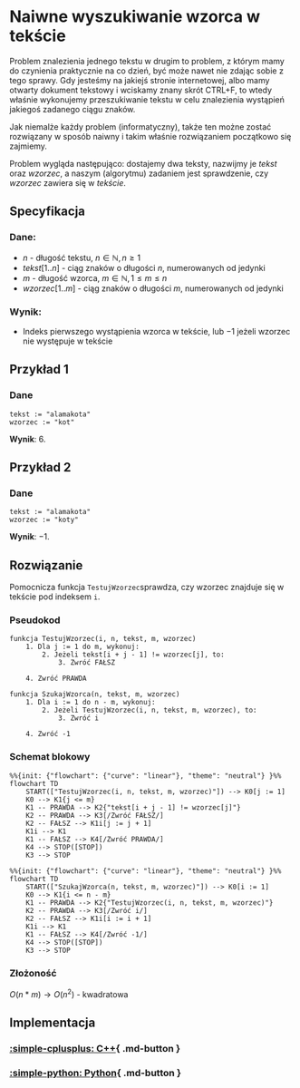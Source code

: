 # Naiwne wyszukiwanie wzorca w tekście

Problem znalezienia jednego tekstu w drugim to problem, z którym mamy do czynienia praktycznie na co dzień, być może nawet nie zdając sobie z tego sprawy. Gdy jesteśmy na jakiejś stronie internetowej, albo mamy otwarty dokument tekstowy i wciskamy znany skrót CTRL+F, to wtedy właśnie wykonujemy przeszukiwanie tekstu w celu znalezienia wystąpień jakiegoś zadanego ciągu znaków.

Jak niemalże każdy problem (informatyczny), także ten możne zostać rozwiązany w sposób naiwny i takim właśnie rozwiązaniem początkowo się zajmiemy.

Problem wygląda następująco: dostajemy dwa teksty, nazwijmy je _tekst_ oraz _wzorzec_, a naszym (algorytmu) zadaniem jest sprawdzenie, czy _wzorzec_ zawiera się w _tekście_.&#x20;

## Specyfikacja

### Dane:

* $n$ - długość tekstu, $n\in\mathbb{N}, n\geq1$&#x20;
* $tekst[1..n]$ - ciąg znaków o długości $n$, numerowanych od jedynki&#x20;
* $m$ - długość wzorca,  $m\in\mathbb{N}, 1\leq m\leq n$
* $wzorzec[1..m]$ - ciąg znaków o długości $m$, numerowanych od jedynki&#x20;

### Wynik:

* Indeks pierwszego wystąpienia wzorca w tekście, lub $-1$ jeżeli wzorzec nie występuje w tekście

## Przykład 1

### Dane

```
tekst := "alamakota"
wzorzec := "kot"
```

**Wynik**: $6$.

## Przykład 2

### Dane

```
tekst := "alamakota"
wzorzec := "koty"
```

**Wynik**: $-1$.

## Rozwiązanie

Pomocnicza funkcja `TestujWzorzec`sprawdza, czy wzorzec znajduje się w tekście pod indeksem `i`.

### Pseudokod

```
funkcja TestujWzorzec(i, n, tekst, m, wzorzec)
    1. Dla j := 1 do m, wykonuj:
        2. Jeżeli tekst[i + j - 1] != wzorzec[j], to:
            3. Zwróć FAŁSZ
        
    4. Zwróć PRAWDA
```

```
funkcja SzukajWzorca(n, tekst, m, wzorzec)
    1. Dla i := 1 do n - m, wykonuj:
        2. Jeżeli TestujWzorzec(i, n, tekst, m, wzorzec), to:
            3. Zwróć i
        
    4. Zwróć -1
```

### Schemat blokowy

```mermaid
%%{init: {"flowchart": {"curve": "linear"}, "theme": "neutral"} }%%
flowchart TD
    START(["TestujWzorzec(i, n, tekst, m, wzorzec)"]) --> K0[j := 1]
    K0 --> K1{j <= m}
    K1 -- PRAWDA --> K2{"tekst[i + j - 1] != wzorzec[j]"}
    K2 -- PRAWDA --> K3[/Zwróć FAŁSZ/]
    K2 -- FAŁSZ --> K1i[j := j + 1]
    K1i --> K1
    K1 -- FAŁSZ --> K4[/Zwróć PRAWDA/]
    K4 --> STOP([STOP])
    K3 --> STOP
```

```mermaid
%%{init: {"flowchart": {"curve": "linear"}, "theme": "neutral"} }%%
flowchart TD
    START(["SzukajWzorca(n, tekst, m, wzorzec)"]) --> K0[i := 1]
    K0 --> K1{i <= n - m}
    K1 -- PRAWDA --> K2{"TestujWzorzec(i, n, tekst, m, wzorzec)"}
    K2 -- PRAWDA --> K3[/Zwróć i/]
    K2 -- FAŁSZ --> K1i[i := i + 1]
    K1i --> K1
    K1 -- FAŁSZ --> K4[/Zwróć -1/]
    K4 --> STOP([STOP])
    K3 --> STOP
```

### Złożoność

$O(n*m)\to O(n^2)$ - kwadratowa

## Implementacja

### [:simple-cplusplus: C++](../../programming/c++/algorithms/text/naive-substring-search.md){ .md-button }

### [:simple-python: Python](../../programming/python/algorithms/text/naive-substring-search.md){ .md-button }
